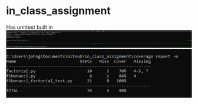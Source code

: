 # in_class_assignment
Has unittest built in
![testing both fibonacci and factorial](https://github.com/N-get/in_class_assignment/blob/main/fibonacci_factorial_proof.PNG?raw=true)
![coverage for both](https://github.com/N-get/in_class_assignment/blob/main/fibonacci_factorial_coverage.PNG?raw=true)
